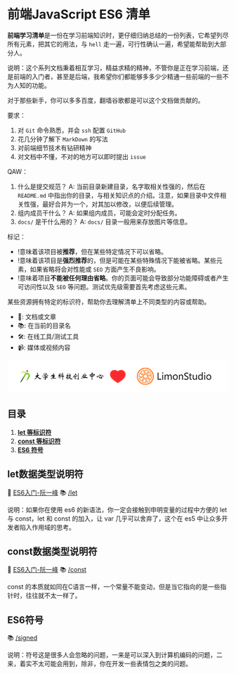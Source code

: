 # 前端JavaScript ES6 清单

**前端学习清单**是一份在学习前端知识时，更仔细归纳总结的一份列表，它希望列尽所有元素，把其它的用法，与 `hell` 走一遍，可行性确认一遍，希望能帮助到大部分人。

说明：这个系列文档秉着相互学习，精益求精的精神，不管你是正在学习前端，还是前端的入门者，甚至是后端，我希望你们都能够多多少少精通一些前端的一些不为人知的功能。

对于那些新手，你可以多多百度，翻墙谷歌都是可以这个文档做贡献的。

要求：
1. 对 `Git` 命令熟悉，并会 `ssh` 配置 `GitHub`
2. 花几分钟了解下 `MarkDown` 的写法
3. 对前端细节技术有钻研精神
4. 对文档中不懂，不对的地方可以即时提出 `issue`

QAW：
1. 什么是提交规范？
A: 当前目录新建目录，名字取相关性强的，然后在 `README.md` 中指出你的目录，与相关知识点的介绍。注意，如果目录中文件相关性强，最好合并为一个，对其加以修改，以便后续管理。
2. 组内成员干什么？
A: 如果组内成员，可能会定时分配任务。
3. `docs/` 是干什么用的？ 
A: `docs/` 目录一般用来存放图片等信息。

标记：

* !意味着该项目被**推荐**，但在某些特定情况下可以省略。
* !意味着该项目是**强烈推荐**的，但是可能在某些特殊情况下能被省略。某些元素，如果省略将会对性能或 `SEO` 方面产生不良影响。
* !意味着项目**不能被任何理由省略**。你的页面可能会导致部分功能障碍或者产生可访问性以及 `SEO` 等问题。测试优先级需要首先考虑这些元素。

某些资源拥有特定的标识符，帮助你去理解清单上不同类型的内容或帮助。

* 📖: 文档或文章
* 📚: 在当前的目录名
* 🛠: 在线工具/测试工具
* 📹: 媒体或视频内容

[![](/docs/images/logo&logo.png)](https://github.com/LimonStudio)

## 目录

1. **[let 等标识符](#let数据类型说明符)**
2. **[const 等标识符](#const数据类型说明符)**
3. **[ES6 符号](#ES6符号)**

## let数据类型说明符

📖 [ES6入门-阮一峰](http://es6.ruanyifeng.com/#docs/let)
📚 [/let](/let)

说明：如果你在使用 es6 的新语法，你一定会接触到申明变量的过程中方便的 let 与 const，let 和 const 的加入，让 var 几乎可以舍弃了，这个在 es5 中让众多开发者陷入作用域的思考。

## const数据类型说明符

📖 [ES6入门-阮一峰](http://es6.ruanyifeng.com/#docs/let)
📚 [/const](/const)

const 的本质就如同在C语言一样，一个常量不能变动，但是当它指向的是一些指针时，往往就不太一样了。

## ES6符号

📚 [/signed](/signed)

说明：符号这是很多人会忽略的问题，一来是可以深入到计算机编码的问题，二来，着实不太可能会用到，除非，你在开发一些表情包之类的问题。
